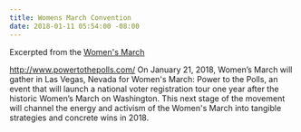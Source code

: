 ```yaml
---
title: Womens March Convention
date: 2018-01-11 05:54:00 -08:00
---
```


Excerpted from the [Women's March](https://www.womensmarch.com/march/)

http://www.powertothepolls.com/
On January 21, 2018, Women’s March will gather in Las Vegas, Nevada for Women's March: Power to the Polls, an event that will launch a national voter registration tour one year after the historic Women’s March on Washington. This next stage of the movement will channel the energy and activism of the Women's March into tangible strategies and concrete wins in 2018.